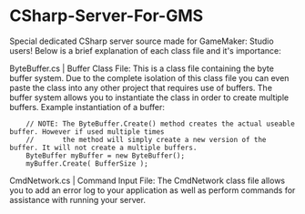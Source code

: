CSharp-Server-For-GMS
=====================

Special dedicated CSharp server source made for GameMaker: Studio users!
Below is a brief explanation of each class file and it's importance:

ByteBuffer.cs | Buffer Class File:
    This is a class file containing the byte buffer system. Due to the complete isolation of this class file
    you can even paste the class into any other project that requires use of buffers. The buffer system allows
    you to instantiate the class in order to create multiple buffers. Example instantiation of a buffer:

        // NOTE: The ByteBuffer.Create() method creates the actual useable buffer. However if used multiple times
        //       the method will simply create a new version of the buffer. It will not create a multiple buffers.
        ByteBuffer myBuffer = new ByteBuffer();
        myBuffer.Create( BufferSize );

CmdNetwork.cs | Command Input File:
    The CmdNetwork class file allows you to add an error log to your application as well as perform commands for
    assistance with running your server.
